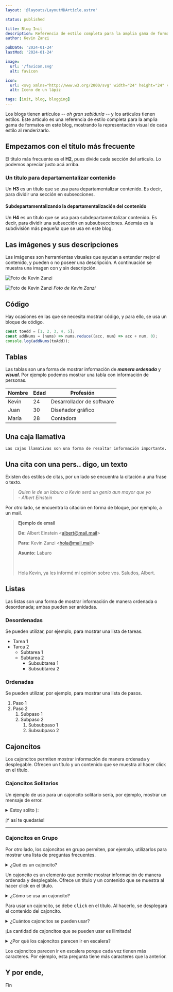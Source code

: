 ```yaml
---
layout: '@layouts/LayoutMDArticle.astro'

status: published

title: Blog Init
description: Referencia de estilo completa para la amplia gama de formatos en este blog, mostrando la representación visual de cada estilo al renderizarlo.
author: Kevin Zanzi

pubDate: '2024-01-24'
lastMod: '2024-01-24'

image:
  url: '/favicon.svg'
  alt: favicon

icon:
  url: <svg xmlns="http://www.w3.org/2000/svg" width="24" height="24" viewBox="0 0 24 24" stroke-width="2" stroke="currentColor" fill="none" stroke-linecap="round" stroke-linejoin="round"><path stroke="none" d="M0 0h24v24H0z" fill="none"/><path d="M4 20h4l10.5 -10.5a2.828 2.828 0 1 0 -4 -4l-10.5 10.5v4" /><path d="M13.5 6.5l4 4" /><path d="M20 21l2 -2l-2 -2" /><path d="M17 17l-2 2l2 2" /></svg>
  alt: Icono de un lápiz

tags: [init, blog, blogging]
---
```


Los blogs tienen artículos _-- oh gran sabiduría --_ y los artículos tienen estilos. Este artículo es una referencia de estilo completa para la amplia gama de formatos en este blog, mostrando la representación visual de cada estilo al renderizarlo.

## Empezamos con el título más frecuente

El título más frecuente es el **H2**, pues divide cada sección del artículo. Lo podemos apreciar justo acá arriba.

### Un título para departamentalizar contenido

Un **H3** es un título que se usa para departamentalizar contenido. Es decir, para dividir una sección en subsecciones.

#### Subdepartamentalizando la departamentalización del contenido

Un **H4** es un título que se usa para subdepartamentalizar contenido. Es decir, para dividir una subsección en subsubsecciones. Además es la subdivisión más pequeña que se usa en este blog.

## Las imágenes y sus descripciones

Las imágenes son herramientas visuales que ayudan a entender mejor el contenido, y pueden o no poseer una descripción. A continuación se muestra una imagen con y sin descripción.

![Foto de Kevin Zanzi](/me.webp 'Foto de Kevin Zanzi')

![Foto de Kevin Zanzi](/me.webp 'Foto de Kevin Zanzi')
_Foto de Kevin Zanzi_

## Código

Hay ocasiones en las que se necesita mostrar código, y para ello, se usa un bloque de código.

```js
const toAdd = [1, 2, 3, 4, 5];
const addNums = (nums) => nums.reduce((acc, num) => acc + num, 0);
console.log(addNums(toAdd));
```

## Tablas

Las tablas son una forma de mostrar información de **_manera ordenada_** y **_visual_**. Por ejemplo podemos mostrar una tabla con información de personas.

| Nombre | Edad | Profesión                 |
| ------ | ---- | ------------------------- |
| Kevin  | 24   | Desarrollador de software |
| Juan   | 30   | Diseñador gráfico         |
| María  | 28   | Contadora                 |

## Una caja llamativa

`Las cajas llamativas son una forma de resaltar información importante.`

## Una cita con una pers.. digo, un texto

Existen dos estilos de citas, por un lado se encuentra la citación a una frase o texto.

> _Quien le de un laburo a Kevin será un genio aun mayor que yo <span style="white-space: nowrap;">- Albert Einstein</span>_

Por otro lado, se encuentra la citación en forma de bloque, por ejemplo, a un mail.

> **Ejemplo de email**
>
> **De:** Albert Einstein &lt;albert@mail.mail&gt;
>
> **Para:** Kevin Zanzi &lt;hola@mail.mail&gt;
>
> **Asunto:** Laburo
>
> &nbsp;
>
> Hola Kevin, ya les informé mi opinión sobre vos. Saludos, Albert.

## Listas

Las listas son una forma de mostrar información de manera ordenada o desordenada; ambas pueden ser anidadas.

### Desordenadas

Se pueden utilizar, por ejemplo, para mostrar una lista de tareas.

- Tarea 1
- Tarea 2
  - Subtarea 1
  - Subtarea 2
    - Subsubtarea 1
    - Subsubtarea 2

### Ordenadas

Se pueden utilizar, por ejemplo, para mostrar una lista de pasos.

1. Paso 1
2. Paso 2
   1. Subpaso 1
   2. Subpaso 2
      1. Subsubpaso 1
      2. Subsubpaso 2

## Cajoncitos

Los cajoncitos permiten mostrar información de manera ordenada y desplegable. Ofrecen un título y un contenido que se muestra al hacer click en el título.

### Cajoncitos Solitarios

Un ejemplo de uso para un cajoncito solitario sería, por ejemplo, mostrar un mensaje de error.

<section class="details-summary" >
  <details>
    <summary>Estoy solito &rpar;:</summary>
  </details>
  <article>
    <p>¡Y así te quedarás!</p>
  </article>
</section>

---

### Cajoncitos en Grupo

Por otro lado, los cajoncitos en grupo permiten, por ejemplo, utilizarlos para mostrar una lista de preguntas frecuentes.

<article class="details-group">
  <section class="details-summary" >
    <details>
      <summary>¿Qué es un cajoncito?</summary>
    </details>
    <article>
      <p>Un cajoncito es un elemento que permite mostrar información de manera ordenada y desplegable. Ofrece un título y un contenido que se muestra al hacer click en el título.</p>
    </article>
  </section>
  <section class="details-summary" >
    <details>
      <summary>¿Cómo se usa un cajoncito?</summary>
    </details>
    <article>
      <p>Para usar un cajoncito, se debe <kbd>click</kbd> en el título. Al hacerlo, se desplegará el contenido del cajoncito.</p>
    </article>
  </section>
  <section class="details-summary" >
    <details>
      <summary>¿Cuántos cajoncitos se pueden usar?</summary>
    </details>
    <article>
      <p>¡La cantidad de cajoncitos que se pueden usar es ilimitada!</p>
    </article>
  </section>
  <section class="details-summary" >
    <details>
      <summary>¿Por qué los cajoncitos parecen ir en escalera?</summary>
    </details>
    <article>
      <p>Los cajoncitos parecen ir en escalera porque cada vez tienen más caracteres. Por ejemplo, esta pregunta tiene más caracteres que la anterior.</p>
    </article>
  </section>
</article>

## Y por ende,

Fin
